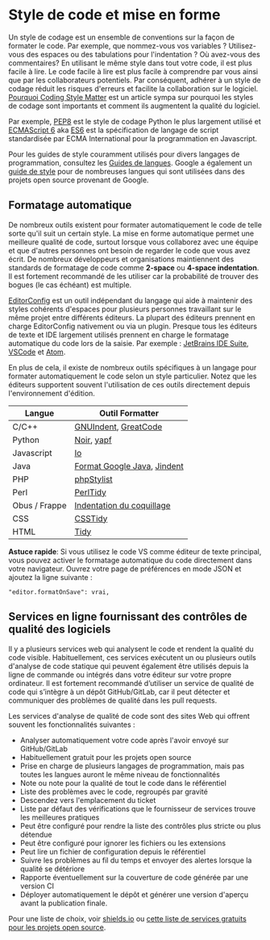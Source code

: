 # Style de code et mise en forme

Un style de codage est un ensemble de conventions sur la façon de formater le code. Par exemple, que nommez-vous vos variables ? Utilisez-vous des espaces ou des tabulations pour l'indentation ? Où avez-vous des commentaires? En utilisant le même style dans tout votre code, il est plus facile à lire. Le code facile à lire est plus facile à comprendre par vous ainsi que par les collaborateurs potentiels. Par conséquent, adhérer à un style de codage réduit les risques d'erreurs et facilite la collaboration sur le logiciel. [Pourquoi Coding Style Matter](http://coding.smashingmagazine.com/2012/10/25/why-coding-style-matters/) est un article sympa sur pourquoi les styles de codage sont importants et comment ils augmentent la qualité du logiciel.

Par exemple, [PEP8](https://www.python.org/dev/peps/pep-0008/) est le style de codage Python le plus largement utilisé et [ECMAScript 6](http://es6-features.org/) aka [ES6](http://es6-features.org/) est la spécification de langage de script standardisée par ECMA International pour la programmation en Javascript.

Pour les guides de style couramment utilisés pour divers langages de programmation, consultez les [Guides de langues](https://guide.esciencecenter.nl/best_practices/language_guides/languages_overview.html). Google a également un [guide de style](https://code.google.com/p/google-styleguide/) pour de nombreuses langues qui sont utilisées dans des projets open source provenant de Google.

## Formatage automatique

De nombreux outils existent pour formater automatiquement le code de telle sorte qu'il suit un certain style. La mise en forme automatique permet une meilleure qualité de code, surtout lorsque vous collaborez avec une équipe et que d'autres personnes ont besoin de regarder le code que vous avez écrit. De nombreux développeurs et organisations maintiennent des standards de formatage de code comme **2-space** ou **4-space indentation**. Il est fortement recommandé de les utiliser car la probabilité de trouver des bogues (le cas échéant) est multiple.

[EditorConfig](https://editorconfig.org) est un outil indépendant du langage qui aide à maintenir des styles cohérents d'espaces pour plusieurs personnes travaillant sur le même projet entre différents éditeurs. La plupart des éditeurs prennent en charge EditorConfig nativement ou via un plugin. Presque tous les éditeurs de texte et IDE largement utilisés prennent en charge le formatage automatique du code lors de la saisie. Par exemple : [JetBrains IDE Suite](https://www.jetbrains.com/products.html#), [VSCode](https://code.visualstudio.com/) et [Atom](https://atom.io/).

En plus de cela, il existe de nombreux outils spécifiques à un langage pour formater automatiquement le code selon un style particulier. Notez que les éditeurs supportent souvent l'utilisation de ces outils directement depuis l'environnement d'édition.

| Langue        | Outil Formatter                                                                                             |
| ------------- | ----------------------------------------------------------------------------------------------------------- |
| C/C++         | [GNUIndent](http://www.gnu.org/software/indent/), [GreatCode](http://sourceforge.net/projects/gcgreatcode/) |
| Python        | [Noir](https://black.readthedocs.io), [yapf](https://pypi.org/project/yapf/)                                |
| Javascript    | [Io](https://beautifier.io/)                                                                                |
| Java          | [Format Google Java](https://github.com/google/google-java-format), [Jindent](http://www.jindent.com/)      |
| PHP           | [phpStylist](http://sourceforge.net/projects/phpstylist/)                                                   |
| Perl          | [PerlTidy](http://perltidy.sourceforge.net/)                                                                |
| Obus / Frappe | [Indentation du coquillage](http://www.bolthole.com/AWK.html)                                               |
| CSS           | [CSSTidy](http://csstidy.sourceforge.net/)                                                                  |
| HTML          | [Tidy](http://tidy.sourceforge.net/)                                                                        |

**Astuce rapide**: Si vous utilisez le code VS comme éditeur de texte principal, vous pouvez activer le formatage automatique du code directement dans votre navigateur. Ouvrez votre page de préférences en mode JSON et ajoutez la ligne suivante :

```
"editor.formatOnSave": vrai,
```

## Services en ligne fournissant des contrôles de qualité des logiciels

Il y a plusieurs services web qui analysent le code et rendent la qualité du code visible. Habituellement, ces services exécutent un ou plusieurs outils d'analyse de code statique qui peuvent également être utilisés depuis la ligne de commande ou intégrés dans votre éditeur sur votre propre ordinateur. Il est fortement recommandé d’utiliser un service de qualité de code qui s’intègre à un dépôt GitHub/GitLab, car il peut détecter et communiquer des problèmes de qualité dans les pull requests.

Les services d'analyse de qualité de code sont des sites Web qui offrent souvent les fonctionnalités suivantes :

- Analyser automatiquement votre code après l'avoir envoyé sur GitHub/GitLab
- Habituellement gratuit pour les projets open source
- Prise en charge de plusieurs langages de programmation, mais pas toutes les langues auront le même niveau de fonctionnalités
- Note ou note pour la qualité de tout le code dans le référentiel
- Liste des problèmes avec le code, regroupés par gravité
- Descendez vers l'emplacement du ticket
- Liste par défaut des vérifications que le fournisseur de services trouve les meilleures pratiques
- Peut être configuré pour rendre la liste des contrôles plus stricte ou plus détendue
- Peut être configuré pour ignorer les fichiers ou les extensions
- Peut lire un fichier de configuration depuis le référentiel
- Suivre les problèmes au fil du temps et envoyer des alertes lorsque la qualité se détériore
- Rapporte éventuellement sur la couverture de code générée par une version CI
- Déployer automatiquement le dépôt et générer une version d'aperçu avant la publication finale.

Pour une liste de choix, voir [shields.io](https://shields.io/category/analysis) ou [cette liste de services gratuits pour les projets open source](https://github.com/ripienaar/free-for-dev#code-quality).
